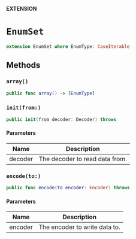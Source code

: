 **EXTENSION**

# `EnumSet`
```swift
extension EnumSet where EnumType: CaseIterable
```

## Methods
### `array()`

```swift
public func array() -> [EnumType]
```

### `init(from:)`

```swift
public init(from decoder: Decoder) throws
```

#### Parameters

| Name | Description |
| ---- | ----------- |
| decoder | The decoder to read data from. |

### `encode(to:)`

```swift
public func encode(to encoder: Encoder) throws
```

#### Parameters

| Name | Description |
| ---- | ----------- |
| encoder | The encoder to write data to. |